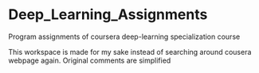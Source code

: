 # Deep_Learning_Assignments
Program assignments of coursera deep-learning specialization course

This workspace is made for my sake instead of searching around cousera webpage again.
Original comments are simplified
